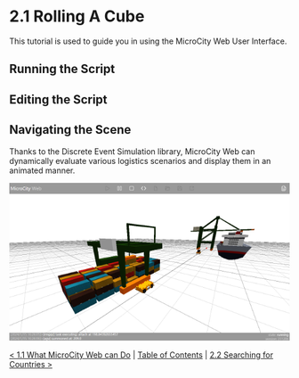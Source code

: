 # 2.1 Rolling A Cube
This tutorial is used to guide you in using the MicroCity Web User Interface.

## Running the Script


## Editing the Script


## Navigating the Scene
Thanks to the Discrete Event Simulation library, MicroCity Web can dynamically evaluate various logistics scenarios and display them in an animated manner.

![terminal simulation](./img/terminal_simulation.apng)


[< 1.1 What MicroCity Web can Do](1.1_what_microcity_web_can_do.md) | [Table of Contents](readme.md) | [2.2 Searching for Countries >](2.2_searching_for_countries.md)